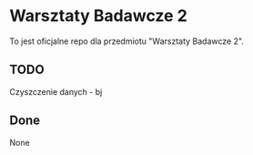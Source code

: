 # Warsztaty Badawcze 2

To jest oficjalne repo dla przedmiotu "Warsztaty Badawcze 2".

## TODO

Czyszczenie danych - bj

## Done

None
